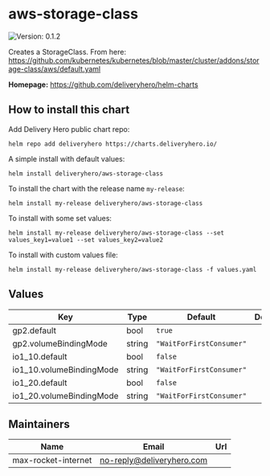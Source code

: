 # aws-storage-class

![Version: 0.1.2](https://img.shields.io/badge/Version-0.1.2-informational?style=flat-square)

Creates a StorageClass. From here: https://github.com/kubernetes/kubernetes/blob/master/cluster/addons/storage-class/aws/default.yaml

**Homepage:** <https://github.com/deliveryhero/helm-charts>

## How to install this chart

Add Delivery Hero public chart repo:

```console
helm repo add deliveryhero https://charts.deliveryhero.io/
```

A simple install with default values:

```console
helm install deliveryhero/aws-storage-class
```

To install the chart with the release name `my-release`:

```console
helm install my-release deliveryhero/aws-storage-class
```

To install with some set values:

```console
helm install my-release deliveryhero/aws-storage-class --set values_key1=value1 --set values_key2=value2
```

To install with custom values file:

```console
helm install my-release deliveryhero/aws-storage-class -f values.yaml
```

## Values

| Key | Type | Default | Description |
|-----|------|---------|-------------|
| gp2.default | bool | `true` |  |
| gp2.volumeBindingMode | string | `"WaitForFirstConsumer"` |  |
| io1_10.default | bool | `false` |  |
| io1_10.volumeBindingMode | string | `"WaitForFirstConsumer"` |  |
| io1_20.default | bool | `false` |  |
| io1_20.volumeBindingMode | string | `"WaitForFirstConsumer"` |  |

## Maintainers

| Name | Email | Url |
| ---- | ------ | --- |
| max-rocket-internet | no-reply@deliveryhero.com |  |
